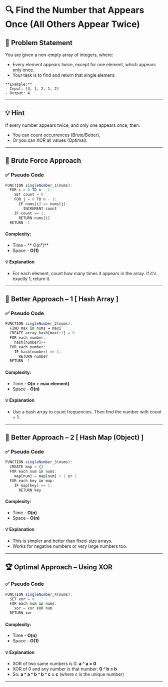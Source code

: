 # 🔍 Find the Number that Appears Once (All Others Appear Twice)

## 🧩 Problem Statement
You are given a non-empty array of integers, where:
- Every element appears twice, except for one element, which appears only once.
- Your task is to find and return that single element.

```
**Example:**
- Input: [4, 1, 2, 1, 2]
- Output: 4
```

---

## 💡 Hint
If every number appears twice, and only one appears once, then:
- You can count occurrences (Brute/Better),
- Or you can XOR all values (Optimal).

---

## 🥱 Brute Force Approach
### ✅ Pseudo Code
```js
FUNCTION singleNumber_1(nums):
  FOR i = 0 TO n - 1:
    SET count = 0
    FOR j = 0 TO n - 1:
      IF nums[i] == nums[j]:
        INCREMENT count
    IF count == 1:
      RETURN nums[i]
  RETURN -1
```
#### Complexity:
- Time - ** O(n²)**
- Space - **O(1)**
#### 💡 Explanation
- For each element, count how many times it appears in the array. If it's exactly 1, return it.

---

## 🥈 Better Approach – 1 [ Hash Array ]
### ✅ Pseudo Code
```js
FUNCTION singleNumber_2(nums):
  FIND max in nums → maxi
  CREATE array hash[maxi+1] = 0
  FOR each number:
    hash[number]++
  FOR each number:
    IF hash[number] == 1:
      RETURN number
  RETURN -1
```
#### Complexity:
- Time - **O(n + max element)**
- Space - **O(n)**
#### 💡 Explanation
- Use a hash array to count frequencies. Then find the number with count = 1.

---

## 🥈 Better Approach – 2 [ Hash Map (Object) ]
### ✅ Pseudo Code
```js
FUNCTION singleNumber_3(nums):
  CREATE map = {}
  FOR each num in nums:
    map[num] = map[num] + 1 or 1
  FOR each key in map:
    IF map[key] == 1:
      RETURN key
```
#### Complexity:
- Time - **O(n)**
- Space - **O(n)**
#### 💡 Explanation
- This is simpler and better than fixed-size arrays.
- Works for negative numbers or very large numbers too.

---

## 🏆 Optimal Approach – Using XOR
### ✅ Pseudo Code
```js
FUNCTION singleNumber_4(nums):
  SET xor = 0
  FOR each num in nums:
    xor = xor XOR num
  RETURN xor
```
#### Complexity:
- Time - **O(n)**
- Space - **O(1)**
#### 💡 Explanation
- XOR of two same numbers is 0: **a ^ a = 0**
- XOR of 0 and any number is that number: **0 ^ b = b**
- So: **a ^ a ^ b ^ b ^ c = c** (where c is the unique number)

---